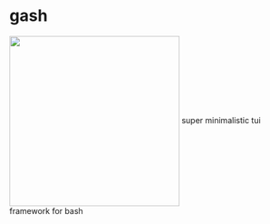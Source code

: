 

  # gash

<img align="center" src="https://user-images.githubusercontent.com/56271907/236959212-8966d59c-5cbb-407f-b18a-3480c7b761ed.png" width="300" height="300">
super minimalistic tui framework for bash

